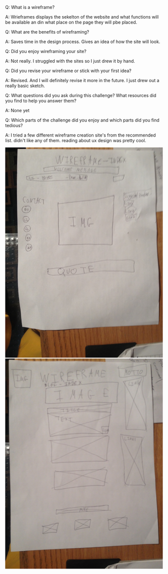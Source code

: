 Q: What is a wireframe?

A: Wrieframes displays the sekelton of the website and what functions will be available an din what place on the page they will pbe placed.

Q: What are the benefits of wireframing?

A: Saves time in the design process. Gives an idea of how the site will look.

Q: Did you enjoy wireframing your site?

A: Not really. I struggled with the sites so I just drew it by hand. 

Q: Did you revise your wireframe or stick with your first idea? 

A: Revised. And I will definitely revise it more in the future. I just drew out a really basic sketch.

Q: What questions did you ask during this challenge? What resources did you find to help you answer them?

A: None yet

Q: Which parts of the challenge did you enjoy and which parts did you find tedious?

A: I tried a few different wireframe creation site's from the recommended list. didn't like any of them. reading about ux design was pretty cool.


![wireframe index](imgs/Wireframe_Index.JPG)
![blog index wireframe](imgs/Blog_Index_Wireframe.JPG)